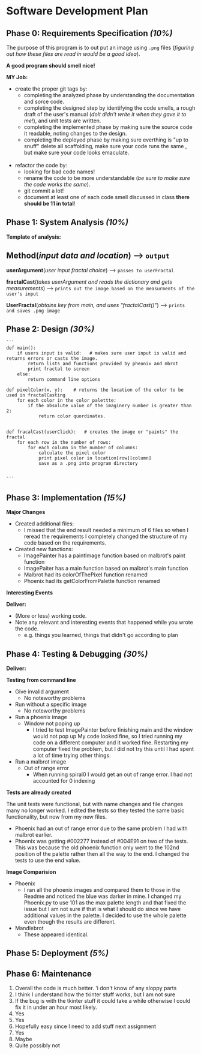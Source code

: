 # Software Development Plan

## Phase 0: Requirements Specification *(10%)*

The purpose of this program is to out put an image using `.png` files 
(*figuring out how these files are read in would be a good idea*).

**A good program should smell nice!**

**MY Job:**
- create the proper git tags by:
  - completing the analyzed phase by understanding the documentation and sorce code.
  - completing the designed step by identifying the code smells, a rough draft of the user's manual (*dolt didn't write it when they gave it to me!*), and unit tests are written.
  - completing the implemented phase by making sure the source code it readable, noting changes to the design.
  - completing the deployed phase by making sure everthing is "up to snuff" delete all scaffolding, make sure your code runs the same , but make sure your code looks emaculate.
<br><br/>
- refactor the code by:
  - looking for bad code names!
  - rename the code to be more understandable (*be sure to make sure the code works the same*).
  - git commit a lot!
  - document at least one of each code smell discussed in class **there should be 11 in total**!

## Phase 1: System Analysis *(10%)*




**Template of analysis:**


**Method**(*input data and location*) -->
`output`
-----
**userArgument**(*user input fractal choice*) -->
`passes to userFractal`

**fractalCast**(*takes userArgument and reads the dictionary and gets measurements*) -->
`prints out the image based on the measurments of the user's input`

**UserFractal**(*obtains key from main, and uses "fractalCast()"*) -->
`prints and saves .png image`


## Phase 2: Design *(30%)*


    ```
    def main():
        if users input is valid:   # makes sure user input is valid and returns errors or casts the image.
            return lists and functions provided by pheonix and mbrot
            print fractal to screen
        else:
            return command line options

    def pixelColor(x, y):    # returns the location of the color to be used in fractalCasting
        for each color in the color palettte:
            if the absolute value of the imaginery number is greater than 2:
                return color quordinates.
    
    
    def fracalCast(userClick):   # creates the image or "paints" the fractal
        for each row in the number of rows:
            for each column in the number of columns:
                calculate the pixel color
                print pixel color in location[row][column]
                save as a .png into program directory
            

    ```



## Phase 3: Implementation *(15%)*

**Major Changes**
- Created additional files:
  - I missed that the end result needed a minimum of 6 files so when I
  reread the requirements I completely changed the structure of my code
  based on the requirements.
- Created new functions:
  - ImagePainter has a paintImage function based on malbrot's paint function
  - ImagePaiter has a main function based on malbrot's main function
  - Malbrot had its colorOfThePixel function renamed
  - Phoenix had its getColorFromPalette function renamed

**Interesting Events**

**Deliver:**

*   (More or less) working code.
*   Note any relevant and interesting events that happened while you wrote the code.
    *   e.g. things you learned, things that didn't go according to plan


## Phase 4: Testing & Debugging *(30%)*

**Deliver:**

**Testing from command line**

- Give invalid argument 
  - No noteworthy problems
- Run without a specific image
  - No noteworthy problems
- Run a phoenix image 
  - Window not poping up
    - I tried to test ImagePainter before finishing main and the window would not pop up
    My code looked fine, so I tried running my code on a different computer and it worked
    fine. Restarting my computer fixed the problem, but I did not try this until I had spent
    a lot of time trying other things.
- Run a malbrot image 
  - Out of range error
    - When running spiral0 I would get an out of range error. I had not accounted for 0 indexing

**Tests are already created**

The unit tests were functional, but with name changes and file changes many no longer worked. I 
edited the tests so they tested the same basic functionality, but now from my new files.
- Phoenix had an out of range error due to the same problem I had with malbrot earlier.
- Phoenix was getting #002277 instead of #004E91 on two of the tests. This was because the old
phoenix function only went to the 102nd position of the palette rather then all the way to the 
end. I changed the tests to use the end value.

**Image Comparision**
- Phoenix
  - I ran all the phoenix images and compared them to those in the Readme and noticed the blue was 
  darker in mine. I changed my Phoenix.py to use 101 as the max palette length and that fixed the issue
  but I am not sure if that is what I should do since we have additional values in the palette. I decided
  to use the whole palette even though the results are different.
- Mandlebrot
  - These appeared identical.

## Phase 5: Deployment *(5%)*

## Phase 6: Maintenance

1. Overall the code is much better. 'i don't know of any sloppy parts
2. I think I understand how the tkinter stuff works, but I am not sure
3. If the bug is with the tkinter stuff it could take a while otherwise I
could fix it in under an hour most likely.
4. Yes
5. Yes
6. Hopefully easy since I need to add stuff next assignment
7. Yes
8. Maybe
9. Quite possibly not
